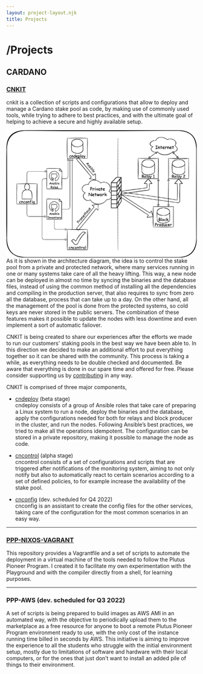 ```yaml
---
layout: project-layout.njk
title: Projects
---
```


# /Projects  

## CARDANO  

### <a href="https://github.com/blockopszone/cnkit" target="_blank">CNKIT</a>   
  
cnkit is a collection of scripts and configurations that allow to deploy and manage a Cardano stake pool as code, by making use of commonly used tools, while trying to adhere to best practices, and with the ultimate goal of helping to achieve a secure and highly available setup.

<div class="post-image"><img align="left" src="/img/cnschema-white.png"></div>

As it is shown in the architecture diagram, the idea is to control the stake pool from a private and protected network, where many services running in one or many systems take care of all the heavy lifting. This way, a new node can be deployed in almost no time by syncing the binaries and the database files, instead of using the common method of installing all the dependencies and compiling in the production server, that also requires to sync from zero all the database, process that can take up to a day. On the other hand, all the management of the pool is done from the protected systems, so cold keys are never stored in the public servers. The combination of these features makes it possible to update the nodes with less downtime and even implement a sort of automatic failover.

CNKIT is being created to share our experiences after the efforts we made to run our customers' staking pools in the best way we have been able to. In this direction we decided to make an additional effort to put everything together so it can be shared with the community. This process is taking a while, as everything needs to be double checked and documented. Be aware that everything is done in our spare time and offered for free. Please consider supporting us by <a href="/contribute">contributing</a> in any way.

CNKIT is comprised of three major components,

- <a href="https://github.com/blockopszone/cndeploy" target="_blank">cndeploy</a> (beta stage)  
cndeploy consists of a group of Ansible roles that take care of preparing a Linux system to run a node, deploy the binaries and the database, apply the configurations needed for both for relays and block producer in the cluster, and run the nodes. Following Ansible’s best practices, we tried to make all the operations idempotent. The configuration can be stored in a private repository, making it possible to manage the node as code.

- <a href="https://github.com/blockopszone/cncontrol" target="_blank">cncontrol</a> (alpha stage)  
cncontrol consists of a set of configurations and scripts that are triggered after notifications of the monitoring system, aiming to not only notify but also to automatically react to certain scenarios according to a set of defined policies, to for example increase the availability of the stake pool.

- <a href="https://github.com/blockopszone/cnconfig" target="_blank">cnconfig</a> (dev. scheduled for Q4 2022)  
cnconfig is an assistant to create the config files for the other services, taking care of the configuration for the most common scenarios in an easy way.
  
---  
  
### <a href="https://github.com/jmhoms/plutus-pioneer-nixos-vagrant" target="_blank">PPP-NIXOS-VAGRANT</a> 

This repository provides a Vagrantfile and a set of scripts to automate the deployment in a virtual machine of the tools needed to follow the Plutus Pioneer Program. I created it to facilitate my own experimentation with the Playground and with the compiler directly from a shell, for learning purposes.
  
---  
  
### PPP-AWS (dev. scheduled for Q3 2022)  

A set of scripts is being prepared to build images as AWS AMI in an automated way, with the objective to periodically upload them to the marketplace as a free resource for anyone to boot a remote Plutus Pioneer Program environment ready to use, with the only cost of the instance running time billed in seconds by AWS. This initiative is aiming to improve the experience to all the students who struggle with the initial environment setup, mostly due to limitations of software and hardware with their local computers, or for the ones that just don’t want to install an added pile of things to their environment.

